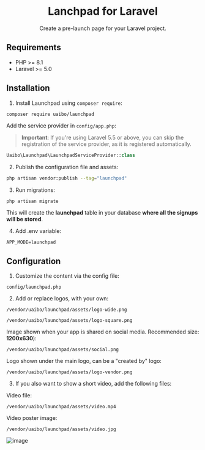 <h1 align="center">Lanchpad for Laravel</h1>

<p align="center">
Create a pre-launch page for your Laravel project.
</p>

## Requirements

- PHP >= 8.1
- Laravel >= 5.0

## Installation

1) Install Launchpad using `composer require`:

```bash
composer require uaibo/launchpad
```

Add the service provider in `config/app.php`:

> **Important**: If you're using Laravel 5.5 or above, you can skip the registration
> of the service provider, as it is registered automatically.

```php
Uaibo\Launchpad\LaunchpadServiceProvider::class
```

2) Publish the configuration file and assets:

```bash
php artisan vendor:publish --tag="launchpad"
```

3) Run migrations:
```
php artisan migrate
```
This will create the **launchpad** table in your database **where all the signups will be stored**.


4) Add .env variable:
```
APP_MODE=launchpad
```

## Configuration

1) Customize the content via the config file:

```
config/launchpad.php
```


2) Add or replace logos, with your own:

```
/vendor/uaibo/launchpad/assets/logo-wide.png
```
```
/vendor/uaibo/launchpad/assets/logo-square.png
```
Image shown when your app is shared on social media. Recommended size: **1200x630**):
```
/vendor/uaibo/launchpad/assets/social.png
```
Logo shown under the main logo, can be a "created by" logo:
```
/vendor/uaibo/launchpad/assets/logo-vendor.png
``` 

3) If you also want to show a short video, add the following files:

Video file:
```
/vendor/uaibo/launchpad/assets/video.mp4
```
Video poster image:
```
/vendor/uaibo/launchpad/assets/video.jpg
```


![image](https://user-images.githubusercontent.com/19323835/221978589-f9028640-f4de-42dd-9772-172a4b677cc7.png)
